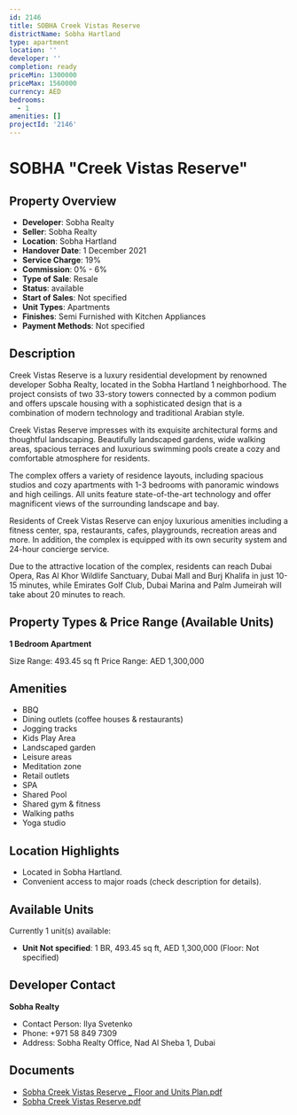 ```yaml
---
id: 2146
title: SOBHA Creek Vistas Reserve
districtName: Sobha Hartland
type: apartment
location: ''
developer: ''
completion: ready
priceMin: 1300000
priceMax: 1560000
currency: AED
bedrooms:
  - 1
amenities: []
projectId: '2146'
---
```


# SOBHA "Creek Vistas Reserve"

## Property Overview
- **Developer**: Sobha Realty
- **Seller**: Sobha Realty
- **Location**: Sobha Hartland
- **Handover Date**: 1 December 2021
- **Service Charge**: 19%
- **Commission**: 0% - 6%
- **Type of Sale**: Resale
- **Status**: available
- **Start of Sales**: Not specified
- **Unit Types**: Apartments
- **Finishes**: Semi Furnished with Kitchen Appliances
- **Payment Methods**: Not specified

## Description
Creek Vistas Reserve is a luxury residential development by renowned developer Sobha Realty, located in the Sobha Hartland 1 neighborhood. The project consists of two 33-story towers connected by a common podium and offers upscale housing with a sophisticated design that is a combination of modern technology and traditional Arabian style.

 Creek Vistas Reserve impresses with its exquisite architectural forms and thoughtful landscaping. Beautifully landscaped gardens, wide walking areas, spacious terraces and luxurious swimming pools create a cozy and comfortable atmosphere for residents.

 The complex offers a variety of residence layouts, including spacious studios and cozy apartments with 1-3 bedrooms with panoramic windows and high ceilings. All units feature state-of-the-art technology and offer magnificent views of the surrounding landscape and bay.

 Residents of Creek Vistas Reserve can enjoy luxurious amenities including a fitness center, spa, restaurants, cafes, playgrounds, recreation areas and more. In addition, the complex is equipped with its own security system and 24-hour concierge service.

 Due to the attractive location of the complex, residents can reach Dubai Opera, Ras Al Khor Wildlife Sanctuary, Dubai Mall and Burj Khalifa in just 10-15 minutes, while Emirates Golf Club, Dubai Marina and Palm Jumeirah will take about 20 minutes to reach.

## Property Types & Price Range (Available Units)
**1 Bedroom Apartment**

Size Range: 493.45 sq ft
Price Range: AED 1,300,000

## Amenities
- BBQ
- Dining outlets  (coffee houses & restaurants)
- Jogging tracks
- Kids Play Area
- Landscaped garden
- Leisure areas
- Meditation zone
- Retail outlets
- SPA
- Shared Pool
- Shared gym & fitness
- Walking paths
- Yoga studio

## Location Highlights
- Located in Sobha Hartland.
- Convenient access to major roads (check description for details).

## Available Units
Currently 1 unit(s) available:
- **Unit Not specified**: 1 BR, 493.45 sq ft, AED 1,300,000 (Floor: Not specified)

## Developer Contact
**Sobha Realty**
- Contact Person: Ilya Svetenko
- Phone: +971 58 849 7309
- Address: Sobha Realty Office, Nad Al Sheba 1, Dubai

## Documents
- [Sobha Creek Vistas Reserve _ Floor and Units Plan.pdf](https://cdn.geniemap.net/2024/06/05/BLKPABZATtSgwMg9gJ845dNCqZxVhT8JQh3hFTxS.pdf)
- [Sobha Creek Vistas Reserve.pdf](https://cdn.geniemap.net/2024/06/05/kRQn58pdMyHJ3stFIVw2BE8LfJjbym1qS22C1TzK.pdf)
